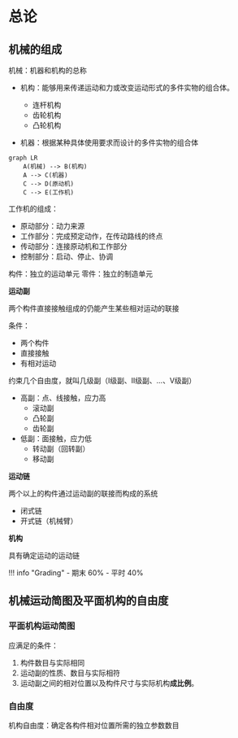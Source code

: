 # 总论

## 机械的组成

机械：机器和机构的总称

- 机构：能够用来传递运动和力或改变运动形式的多件实物的组合体。
    - 连杆机构
    - 齿轮机构
    - 凸轮机构

- 机器：根据某种具体使用要求而设计的多件实物的组合体

```mermaid
graph LR
    A(机械) --> B(机构)
    A --> C(机器)
    C --> D(原动机)
    C --> E(工作机)
```

工作机的组成：

- 原动部分：动力来源
- 工作部分：完成预定动作，在传动路线的终点
- 传动部分：连接原动机和工作部分
- 控制部分：启动、停止、协调

构件：独立的运动单元
零件：独立的制造单元

**运动副**

两个构件直接接触组成的仍能产生某些相对运动的联接

条件：

- 两个构件
- 直接接触
- 有相对运动

约束几个自由度，就叫几级副（I级副、II级副、...、V级副）

- 高副：点、线接触，应力高
    - 滚动副
    - 凸轮副
    - 齿轮副
- 低副：面接触，应力低
    - 转动副（回转副）
    - 移动副


**运动链**

两个以上的构件通过运动副的联接而构成的系统

- 闭式链
- 开式链（机械臂）

**机构**

具有确定运动的运动链

!!! info "Grading"
    - 期末 60%
    - 平时 40%

## 机械运动简图及平面机构的自由度

### 平面机构运动简图

应满足的条件：

1. 构件数目与实际相同
2. 运动副的性质、数目与实际相符
3. 运动副之间的相对位置以及构件尺寸与实际机构**成比例**。

### 自由度

机构自由度：确定各构件相对位置所需的独立参数数目